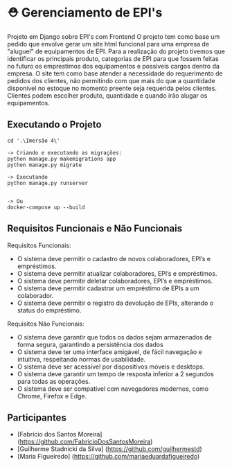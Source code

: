 # ⛑ Gerenciamento de EPI's
 
Projeto em Django sobre EPI's com Frontend 
O projeto tem como base um pedido que envolve gerar um site html funcional para uma empresa de "aluguel" de equipamentos de EPI. 
Para a realização do projeto tivemos que identificar os principais produto, categorias de EPI para que fossem feitas no futuro os emprestimos dos equipamentos e possiveis cargos dentro da empresa. 
O site tem como base atender a necessidade do requerimento de pedidos dos clientes, não permitindo com que mais do que a quantidade disponivel no estoque no momento preente seja requerida pelos clientes. Clientes podem escolher produto, quantidade e quando irão alugar os equipamentos. 


## Executando o Projeto

```shell
cd '.\Imersão 4\'

-> Criando e executando as migrações:
python manage.py makemigrations app
python manage.py migrate

-> Executando
python manage.py runserver


-> Ou
docker-compose up --build
```

## Requisitos Funcionais e Não Funcionais

Requisitos Funcionais:
- O sistema deve permitir o cadastro de novos colaboradores, EPI’s e empréstimos.
- O sistema deve permitir atualizar colaboradores, EPI’s e empréstimos.
- O sistema deve permitir deletar colaboradores, EPI’s e empréstimos.
- O sistema deve permitir cadastrar um empréstimo de EPIs a um colaborador.
- O sistema deve permitir o registro da devolução de EPIs, alterando o status do empréstimo.

Requisitos Não Funcionais:
- O sistema deve garantir que todos os dados sejam armazenados de forma segura, garantindo a persistência dos dados
- O sistema deve ter uma interface amigável, de fácil navegação e intuitiva, respeitando normas de usabilidade.
- O sistema deve ser acessível por dispositivos móveis e desktops.
- O sistema deve garantir um tempo de resposta inferior a 2 segundos para todas as operações.
- O sistema deve ser compatível com navegadores modernos, como Chrome, Firefox e Edge.


## Participantes

- [Fabrício dos Santos Moreira] (https://github.com/FabricioDosSantosMoreira)
- [Guilherme Stadnicki da Silva] (https://github.com/guilhermestd)
- [Maria Figueiredo] (https://github.com/mariaeduardafigueiredo)
